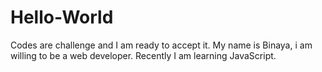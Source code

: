 # Hello-World
Codes are challenge and I am ready to accept it.
My name is Binaya, i am willing to be a web developer.
Recently I am learning JavaScript.
